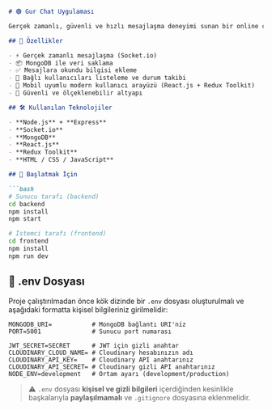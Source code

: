````markdown
# 🟢 Gur Chat Uygulaması

Gerçek zamanlı, güvenli ve hızlı mesajlaşma deneyimi sunan bir online chat uygulamasıdır. Şirket içi iletişim ihtiyacını karşılamak üzere geliştirilmiştir.

## 🚀 Özellikler

- ⚡ Gerçek zamanlı mesajlaşma (Socket.io)
- 📦 MongoDB ile veri saklama
- ✅ Mesajlara okundu bilgisi ekleme
- 👥 Bağlı kullanıcıları listeleme ve durum takibi
- 📱 Mobil uyumlu modern kullanıcı arayüzü (React.js + Redux Toolkit)
- 🔐 Güvenli ve ölçeklenebilir altyapı

## 🛠️ Kullanılan Teknolojiler

- **Node.js** + **Express**
- **Socket.io**
- **MongoDB**
- **React.js**
- **Redux Toolkit**
- **HTML / CSS / JavaScript**

## 🏁 Başlatmak İçin

```bash
# Sunucu tarafı (backend)
cd backend
npm install
npm start

# İstemci tarafı (frontend)
cd frontend
npm install
npm run dev
````

## 🔐 .env Dosyası

Proje çalıştırılmadan önce kök dizinde bir `.env` dosyası oluşturulmalı ve aşağıdaki formatta kişisel bilgileriniz girilmelidir:

```env
MONGODB_URI=           # MongoDB bağlantı URI'niz
PORT=5001              # Sunucu port numarası

JWT_SECRET=SECRET      # JWT için gizli anahtar
CLOUDINARY_CLOUD_NAME= # Cloudinary hesabınızın adı
CLOUDINARY_API_KEY=    # Cloudinary API anahtarınız
CLOUDINARY_API_SECRET= # Cloudinary gizli API anahtarınız
NODE_ENV=development   # Ortam ayarı (development/production)
```

> ⚠️ `.env` dosyası **kişisel ve gizli bilgileri** içerdiğinden kesinlikle başkalarıyla **paylaşılmamalı** ve `.gitignore` dosyasına eklenmelidir.

```


